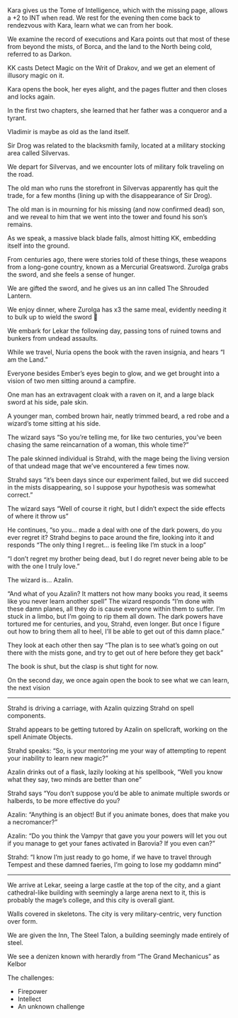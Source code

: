 Kara gives us the Tome of Intelligence, which with the missing page, allows a +2 to INT when read. We rest for the evening then come back to rendezvous with Kara, learn what we can from her book.

We examine the record of executions and Kara points out that most of these from beyond the mists, of Borca, and the land to the North being cold, referred to as Darkon.

KK casts Detect Magic on the Writ of Drakov, and we get an element of illusory magic on it.

Kara opens the book, her eyes alight, and the pages flutter and then closes and locks again.

In the first two chapters, she learned that her father was a conqueror and a tyrant.

Vladimir is maybe as old as the land itself.

Sir Drog was related to the blacksmith family, located at a military stocking area called Silvervas.

We depart for Silvervas, and we encounter lots of military folk traveling on the road.

The old man who runs the storefront in Silvervas apparently has quit the trade, for a few months (lining up with the disappearance of Sir Drog).

The old man is in mourning for his missing (and now confirmed dead) son, and we reveal to him that we went into the tower and found his son’s remains.

As we speak, a massive black blade falls, almost hitting KK, embedding itself into the ground.

From centuries ago, there were stories told of these things, these weapons from a long-gone country, known as a Mercurial Greatsword. Zurolga grabs the sword, and she feels a sense of hunger.

We are gifted the sword, and he gives us an inn called The Shrouded Lantern.

We enjoy dinner, where Zurolga has x3 the same meal, evidently needing it to bulk up to wield the sword 🤺

We embark for Lekar the following day, passing tons of ruined towns and bunkers from undead assaults.

While we travel, Nuria opens the book with the raven insignia, and hears “I am the Land.”

Everyone besides Ember’s eyes begin to glow, and we get brought into a vision of two men sitting around a campfire.

One man has an extravagent cloak with a raven on it, and a large black sword at his side, pale skin.

A younger man, combed brown hair, neatly trimmed beard, a red robe and a wizard’s tome sitting at his side.

The wizard says “So you’re telling me, for like two centuries, you’ve been chasing the same reincarnation of a woman, this whole time?”

The pale skinned individual is Strahd, with the mage being the living version of that undead mage that we’ve encountered a few times now.

Strahd says “it’s been days since our experiment failed, but we did succeed in the mists disappearing, so I suppose your hypothesis was somewhat correct.”

The wizard says “Well of course it right, but I didn’t expect the side effects of where it throw us”

He continues, “so you… made a deal with one of the dark powers, do you ever regret it? Strahd begins to pace around the fire, looking into it and responds “The only thing I regret… is feeling like I’m stuck in a loop”

“I don’t regret my brother being dead, but I do regret never being able to be with the one I truly love.”

The wizard is… Azalin.

“And what of you Azalin? It matters not how many books you read, it seems like you never learn another spell” The wizard responds “I’m done with these damn planes, all they do is cause everyone within them to suffer. I’m stuck in a limbo, but I’m going to rip them all down. The dark powers have tortured me for centuries, and you, Strahd, even longer. But once I figure out how to bring them all to heel, I’ll be able to get out of this damn place.”

They look at each other then say “The plan is to see what’s going on out there with the mists gone, and try to get out of here before they get back”

The book is shut, but the clasp is shut tight for now.

On the second day, we once again open the book to see what we can learn, the next vision

---

Strahd is driving a carriage, with Azalin quizzing Strahd on spell components.

Strahd appears to be getting tutored by Azalin on spellcraft, working on the spell Animate Objects.

Strahd speaks: “So, is your mentoring me your way of attempting to repent your inability to learn new magic?”

Azalin drinks out of a flask, lazily looking at his spellbook, “Well you know what they say, two minds are better than one”

Strahd says “You don’t suppose you’d be able to animate multiple swords or halberds, to be more effective do you?

Azalin: “Anything is an object! But if you animate bones, does that make you a necromancer?”

Azalin: “Do you think the Vampyr that gave you your powers will let you out if you manage to get your fanes activated in Barovia? If you even can?”

Strahd: “I know I’m just ready to go home, if we have to travel through Tempest and these damned faeries, I’m going to lose my goddamn mind”

---

We arrive at Lekar, seeing a large castle at the top of the city, and a giant cathedral-like building with seemingly a large arena next to it, this is probably the mage’s college, and this city is overall giant.

Walls covered in skeletons. The city is very military-centric, very function over form.

We are given the Inn, The Steel Talon, a building seemingly made entirely of steel.

We see a denizen known with herardly from “The Grand Mechanicus” as Kelbor

The challenges:

- Firepower
- Intellect
- An unknown challenge
